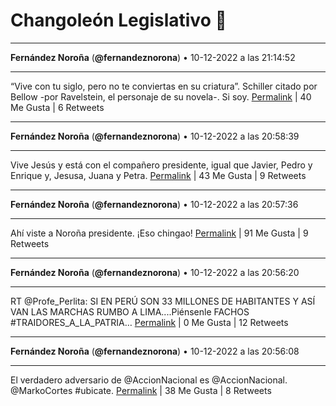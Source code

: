 # Changoleón Legislativo 🙈
*****
**Fernández Noroña** (**@fernandeznorona**) • 10-12-2022 a las 21:14:52
*****
“Vive con tu siglo, pero no te conviertas en su criatura”. Schiller citado por Bellow -por Ravelstein, el personaje de su novela-. Si soy.
[Permalink](https://twitter.com/fernandeznorona/status/1601807707954368512) | 40 Me Gusta | 6 Retweets
*****
**Fernández Noroña** (**@fernandeznorona**) • 10-12-2022 a las 20:58:39
*****
Vive Jesús y está con el compañero presidente, igual que Javier, Pedro y Enrique y, Jesusa, Juana y Petra.
[Permalink](https://twitter.com/fernandeznorona/status/1601803628419117056) | 43 Me Gusta | 9 Retweets
*****
**Fernández Noroña** (**@fernandeznorona**) • 10-12-2022 a las 20:57:36
*****
Ahí viste a Noroña presidente. ¡Eso chingao!
[Permalink](https://twitter.com/fernandeznorona/status/1601803361325502464) | 91 Me Gusta | 9 Retweets
*****
**Fernández Noroña** (**@fernandeznorona**) • 10-12-2022 a las 20:56:20
*****
RT @Profe_Perlita: SI EN PERÚ SON 33 MILLONES DE HABITANTES Y ASÍ VAN LAS MARCHAS RUMBO A LIMA....Piénsenle FACHOS #TRAIDORES_A_LA_PATRIA…
[Permalink](https://twitter.com/fernandeznorona/status/1601803044781441026) | 0 Me Gusta | 12 Retweets
*****
**Fernández Noroña** (**@fernandeznorona**) • 10-12-2022 a las 20:56:08
*****
El verdadero adversario de @AccionNacional es @AccionNacional. @MarkoCortes #ubicate.
[Permalink](https://twitter.com/fernandeznorona/status/1601802992939929601) | 38 Me Gusta | 8 Retweets